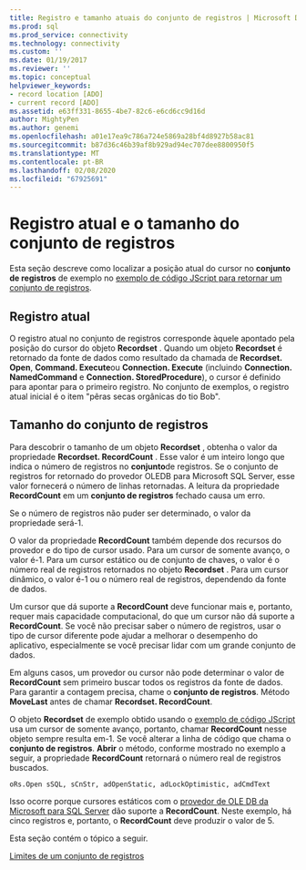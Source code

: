 ```yaml
---
title: Registro e tamanho atuais do conjunto de registros | Microsoft Docs
ms.prod: sql
ms.prod_service: connectivity
ms.technology: connectivity
ms.custom: ''
ms.date: 01/19/2017
ms.reviewer: ''
ms.topic: conceptual
helpviewer_keywords:
- record location [ADO]
- current record [ADO]
ms.assetid: e63ff331-8655-4be7-82c6-e6cd6cc9d16d
author: MightyPen
ms.author: genemi
ms.openlocfilehash: a01e17ea9c786a724e5869a28bf4d8927b58ac81
ms.sourcegitcommit: b87d36c46b39af8b929ad94ec707dee8800950f5
ms.translationtype: MT
ms.contentlocale: pt-BR
ms.lasthandoff: 02/08/2020
ms.locfileid: "67925691"
---
```

# <a name="current-record-and-size-of-recordset"></a>Registro atual e o tamanho do conjunto de registros
Esta seção descreve como localizar a posição atual do cursor no **conjunto de registros** de exemplo no [exemplo de código JScript para retornar um conjunto de registros](../../../ado/guide/data/jscript-code-example-to-return-a-recordset.md).  
  
## <a name="current-record"></a>Registro atual  
 O registro atual no conjunto de registros corresponde àquele apontado pela posição do cursor do objeto **Recordset** . Quando um objeto **Recordset** é retornado da fonte de dados como resultado da chamada de **Recordset. Open**, **Command. Execute**ou **Connection. Execute** (incluindo **Connection. NamedCommand** e **Connection. StoredProcedure**), o cursor é definido para apontar para o primeiro registro. No conjunto de exemplos, o registro atual inicial é o item "pêras secas orgânicas do tio Bob".  
  
## <a name="size-of-recordset"></a>Tamanho do conjunto de registros  
 Para descobrir o tamanho de um objeto **Recordset** , obtenha o valor da propriedade **Recordset. RecordCount** . Esse valor é um inteiro longo que indica o número de registros no **conjunto**de registros. Se o conjunto de registros for retornado do provedor OLEDB para Microsoft SQL Server, esse valor fornecerá o número de linhas retornadas. A leitura da propriedade **RecordCount** em um **conjunto de registros** fechado causa um erro.  
  
 Se o número de registros não puder ser determinado, o valor da propriedade será-1.  
  
 O valor da propriedade **RecordCount** também depende dos recursos do provedor e do tipo de cursor usado. Para um cursor de somente avanço, o valor é-1. Para um cursor estático ou de conjunto de chaves, o valor é o número real de registros retornados no objeto **Recordset** . Para um cursor dinâmico, o valor é-1 ou o número real de registros, dependendo da fonte de dados.  
  
 Um cursor que dá suporte a **RecordCount** deve funcionar mais e, portanto, requer mais capacidade computacional, do que um cursor não dá suporte a **RecordCount**. Se você não precisar saber o número de registros, usar o tipo de cursor diferente pode ajudar a melhorar o desempenho do aplicativo, especialmente se você precisar lidar com um grande conjunto de dados.  
  
 Em alguns casos, um provedor ou cursor não pode determinar o valor de **RecordCount** sem primeiro buscar todos os registros da fonte de dados. Para garantir a contagem precisa, chame o **conjunto de registros**. Método **MoveLast** antes de chamar **Recordset. RecordCount**.  
  
 O objeto **Recordset** de exemplo obtido usando o [exemplo de código JScript](../../../ado/guide/data/jscript-code-example-to-return-a-recordset.md) usa um cursor de somente avanço, portanto, chamar **RecordCount** nesse objeto sempre resulta em-1. Se você alterar a linha de código que chama o **conjunto de registros**. **Abrir** o método, conforme mostrado no exemplo a seguir, a propriedade **RecordCount** retornará o número real de registros buscados.  
  
```  
oRs.Open sSQL, sCnStr, adOpenStatic, adLockOptimistic, adCmdText   
```  
  
 Isso ocorre porque cursores estáticos com o [provedor de OLE DB da Microsoft para SQL Server](../../../ado/guide/appendixes/microsoft-ole-db-provider-for-sql-server.md) dão suporte a **RecordCount**. Neste exemplo, há cinco registros e, portanto, o **RecordCount** deve produzir o valor de 5.  
  
 Esta seção contém o tópico a seguir.  
  
 [Limites de um conjunto de registros](../../../ado/guide/data/boundaries-of-a-recordset.md)
